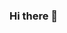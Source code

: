 ### Hi there 👋

<!--
**underforestaaa/underforestaaa** is a ✨ _special_ ✨ repository because its `README.md` (this file) appears on your GitHub profile.

Here are some ideas to get you started:

- 🔭 I’m currently a junior scientific researcher at Russian Quantum Center and CEO of Suggest Quantum
- 🌱 I’m currently learning quantum physics
- 👯 I’m looking to collaborate on practical usecases of quantum computing 
- 💬 Ask me about ion trapping
- 📫 How to reach me: a.podlesnyy@rqc.ru
- ⚡ Fun fact: I love Corgi
-->
